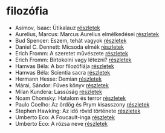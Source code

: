 # filozófia

- Asimov, Isaac: Útikalauz [részletek](../_details/Asimov%2C%20Isaac.md#id_1171)
- Aurelius, Marcus: Marcus Aurelius elmélkedései [részletek](../_details/Aurelius%2C%20Marcus.md#id_856)
- Bud Spencer: Eszem, tehát vagyok [részletek](../_details/Bud%20Spencer.md#id_966)
- Daniel C. Dennett: Micsoda elmék [részletek](../_details/Daniel%20C.%20Dennett.md#id_631)
- Erich Fromm: A szeretet művészete [részletek](../_details/Erich%20Fromm.md#id_288)
- Erich Fromm: Birtokolni vagy létezni? [részletek](../_details/Erich%20Fromm.md#id_2)
- Hamvas Béla: A bor filozófiája [részletek](../_details/Hamvas%20B%C3%A9la.md#id_776)
- Hamvas Béla: Scientia sacra [részletek](../_details/Hamvas%20B%C3%A9la.md#id_777)
- Hermann Hesse: Demian [részletek](../_details/Hermann%20Hesse.md#id_399)
- Márai, Sándor: Füves könyv [részletek](../_details/M%C3%A1rai%2C%20S%C3%A1ndor.md#id_1419)
- Milan Kundera: Lassúság [részletek](../_details/Milan%20Kundera.md#id_1829)
- Noam Chomsky: Hatalom és terror [részletek](../_details/Noam%20Chomsky.md#id_343)
- Paulo Coelho: Az ördög és Prym kisasszony [részletek](../_details/Paulo%20Coelho.md#id_262)
- Stephen Hawking: Az idő rövid története [részletek](../_details/Stephen%20Hawking.md#id_1166)
- Umberto Eco: A Foucault-inga [részletek](../_details/Umberto%20Eco.md#id_1024)
- Umberto Eco: A rózsa neve [részletek](../_details/Umberto%20Eco.md#id_789)